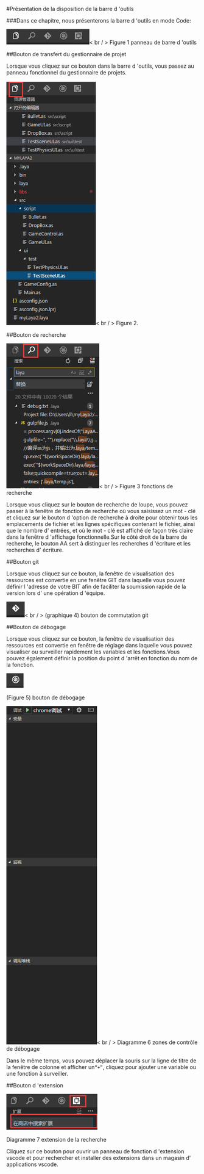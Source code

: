 #Présentation de la disposition de la barre d 'outils



###Dans ce chapitre, nous présenterons la barre d 'outils en mode Code:

![blob.png](img/1.png)< br / >
Figure 1 panneau de barre d 'outils




##Bouton de transfert du gestionnaire de projet

Lorsque vous cliquez sur ce bouton dans la barre d 'outils, vous passez au panneau fonctionnel du gestionnaire de projets.

![blob.png](img/2.png)< br / >
Figure 2.



 



##Bouton de recherche



 ![blob.png](img/3.png)< br / >
Figure 3 fonctions de recherche



Lorsque vous cliquez sur le bouton de recherche de loupe, vous pouvez passer à la fenêtre de fonction de recherche où vous saisissez un mot - clé et cliquez sur le bouton d 'option de recherche à droite pour obtenir tous les emplacements de fichier et les lignes spécifiques contenant le fichier, ainsi que le nombre d' entrées, et où le mot - clé est affiché de façon très claire dans la fenêtre d 'affichage fonctionnelle.Sur le côté droit de la barre de recherche, le bouton AA sert à distinguer les recherches d 'écriture et les recherches d' écriture.



 

 



##Bouton git

Lorsque vous cliquez sur ce bouton, la fenêtre de visualisation des ressources est convertie en une fenêtre GIT dans laquelle vous pouvez définir l 'adresse de votre BIT afin de faciliter la soumission rapide de la version lors d' une opération d 'équipe.

​![图片1.png](img/4.png)< br / >
(graphique 4) bouton de commutation git



 







##Bouton de débogage

Lorsque vous cliquez sur ce bouton, la fenêtre de visualisation des ressources est convertie en fenêtre de réglage dans laquelle vous pouvez visualiser ou surveiller rapidement les variables et les fonctions.Vous pouvez également définir la position du point d 'arrêt en fonction du nom de la fonction.



 ![图片1.png](img/5.png)<br/>

(Figure 5) bouton de débogage

![图片1.png](img/6.png)< br / >
Diagramme 6 zones de contrôle de débogage

Dans le même temps, vous pouvez déplacer la souris sur la ligne de titre de la fenêtre de colonne et afficher un`“+”`, cliquez pour ajouter une variable ou une fonction à surveiller.



 







##Bouton d 'extension

![blob.png](img/7.png)<br/>

Diagramme 7 extension de la recherche

Cliquez sur ce bouton pour ouvrir un panneau de fonction d 'extension vscode et pour rechercher et installer des extensions dans un magasin d' applications vscode.